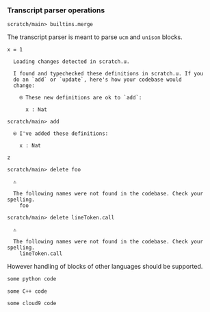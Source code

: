 ### Transcript parser operations

``` ucm :hide
scratch/main> builtins.merge
```

The transcript parser is meant to parse `ucm` and `unison` blocks.

``` unison
x = 1
```

``` ucm :added-by-ucm
  Loading changes detected in scratch.u.

  I found and typechecked these definitions in scratch.u. If you
  do an `add` or `update`, here's how your codebase would
  change:

    ⍟ These new definitions are ok to `add`:
    
      x : Nat
```

``` ucm
scratch/main> add

  ⍟ I've added these definitions:

    x : Nat
```

``` unison :hide:error :scratch.u
z
```

``` ucm :error
scratch/main> delete foo

  ⚠️

  The following names were not found in the codebase. Check your spelling.
    foo
```

``` ucm :error
scratch/main> delete lineToken.call

  ⚠️

  The following names were not found in the codebase. Check your spelling.
    lineToken.call
```

However handling of blocks of other languages should be supported.

``` python
some python code
```

``` c_cpp
some C++ code
```

``` c9search
some cloud9 code
```
